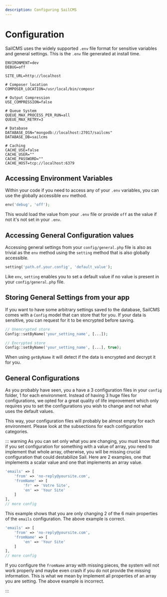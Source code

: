 ```yaml
---
description: Configuring SailCMS
---
```

# Configuration

SailCMS uses the widely supported `.env` file format for sensitive variables and general settings. This is the `.env` file
generated at install time.

```dotenv
ENVIRONMENT=dev
DEBUG=off

SITE_URL=http://localhost

# Composer location
COMPOSER_LOCATION=/usr/local/bin/composr

# Output Compression
USE_COMPRESSION=false

# Queue System
QUEUE_MAX_PROCESS_PER_RUN=all
QUEUE_MAX_RETRY=3

# Database
DATABASE_DSN="mongodb://localhost:27017/sailcms"
DATABASE_DB=sailcms

# Caching
CACHE_USE=false
CACHE_USER=""
CACHE_PASSWORD=""
CACHE_HOST=tcp://localhost:6379
```

## Accessing Environment Variables

Within your code if you need to access any of your `.env` variables, you can use the globally accessible `env` method.

```php
env('debug', 'off');
```

This would load the value from your `.env` file or provide `off` as the value if not it's not set in your `.env`.

## Accessing General Configuration values

Accessing general settings from your `config/general.php` file is also as trivial as the `env` method using the `setting`
method that is also globally accessible.

```php
setting('path.of.your.config', 'default_value');
```

Like `env`, `setting` enables you to set a default value if no value is present in your `config/general.php` file.

## Storing General Settings from your app

If you want to have some arbitrary settings saved to the database, SailCMS comes with a `Config` model that can store
that for you. If your data is sensitive, you can request for it to be encrypted before saving.

```php
// Unencrypted store
Config::setByName('your_setting_name', [...]);

// Encrypted store
Config::setByName('your_setting_name', [...], true);
```

When using `getByName` it will detect if the data is encrypted and decrypt it for you.

## General Configurations

As you probably have seen, you a have a 3 configuration files in your `config` folder, 1 for each
environment. Instead of having 3 huge files for configurations, we opted for a great quality of life
improvement which only requires you to set the configurations you wish to change and not what uses the
default values.

This way, your configuration files will probably be almost empty for each environment. Please look at the
subsections for each configuration categories.

::: warning
As you can set only what you are changing, you must know that if you set configuration for something with
a value of array, you need to implement that whole array, otherwise, you will be missing crucial
configuration that could destabilize Sail. Here are 2 examples, one that implements a scalar value
and one that implements an array value.

```php
'emails' => [
    'from' => 'no-reply@yoursite.com',
    'fromName' => [
        'fr' => 'Votre Site',
        'en' => 'Your Site'
    ]
],
// more config
```
This example shows that you are only changing 2 of the 6 main properties of the `emails` configuration.
The above example is correct.

```php
'emails' => [
    'from' => 'no-reply@yoursite.com',
    'fromName' => [
        'en' => 'Your Site'
    ]
],
// more config
```

If you configure the `fromName` array with missing pieces, the system will not work properly and maybe
even crash if you do not provide the missing information. This is what we mean by implement all properties
of an array you are setting. The above example is incorrect.

:::